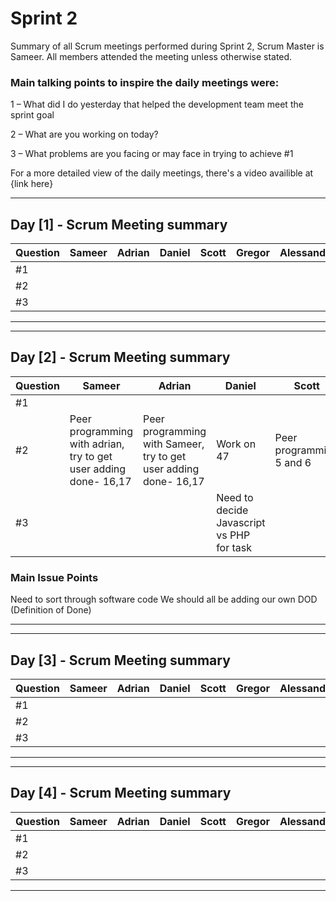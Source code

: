 # Sprint 2

Summary of all Scrum meetings performed during Sprint 2, Scrum Master is Sameer. All members attended the meeting unless otherwise stated.

### Main talking points to inspire the daily meetings were:

1 – What did I do yesterday that helped the development team meet the sprint goal 

2 – What are you working on today? 

3 – What problems are you facing or may face in trying to achieve #1 

For a more detailed view of the daily meetings, there's a video availible at {link here}

---

## Day [1] - Scrum Meeting summary


|Question | Sameer   | Adrian        | Daniel        | Scott        | Gregor        | Alessandro    |
| ------------- | ------------- | ------------- | ------------- | ------------- | ------------- | ------------- |
|#1 |               |               |               |               |               |               |
|#2 |               |               |               |               |               |               |
|#3 |               |               |               |               |               |               |

---

---

## Day [2] - Scrum Meeting summary


|Question | Sameer   | Adrian        | Daniel        | Scott        | Gregor        | Alessandro    |
| ------------- | ------------- | ------------- | ------------- | ------------- | ------------- | ------------- |
|#1 |               |               |               |               |               |               |
|#2 |  Peer programming with adrian, try to get user adding done- 16,17              | Peer programming with Sameer, try to get user adding done- 16,17               |  Work on 47             |    Peer programming 5 and 6           |  try 46, get all pages done             |  map locations             |
|#3 |               |               |   Need to decide Javascript vs PHP for task            |               |   No Issues            |  Possible issues with javascript             |

### Main Issue Points 
Need to sort through software code
We should all be adding our own DOD (Definition of Done)

---

---

## Day [3] - Scrum Meeting summary


|Question | Sameer   | Adrian        | Daniel        | Scott        | Gregor        | Alessandro    |
| ------------- | ------------- | ------------- | ------------- | ------------- | ------------- | ------------- |
|#1 |               |               |               |               |               |               |
|#2 |               |               |               |               |               |               |
|#3 |               |               |               |               |               |               |

---

---

## Day [4] - Scrum Meeting summary


|Question | Sameer   | Adrian        | Daniel        | Scott        | Gregor        | Alessandro    |
| ------------- | ------------- | ------------- | ------------- | ------------- | ------------- | ------------- |
|#1 |               |               |               |               |               |               |
|#2 |               |               |               |               |               |               |
|#3 |               |               |               |               |               |               |

---
